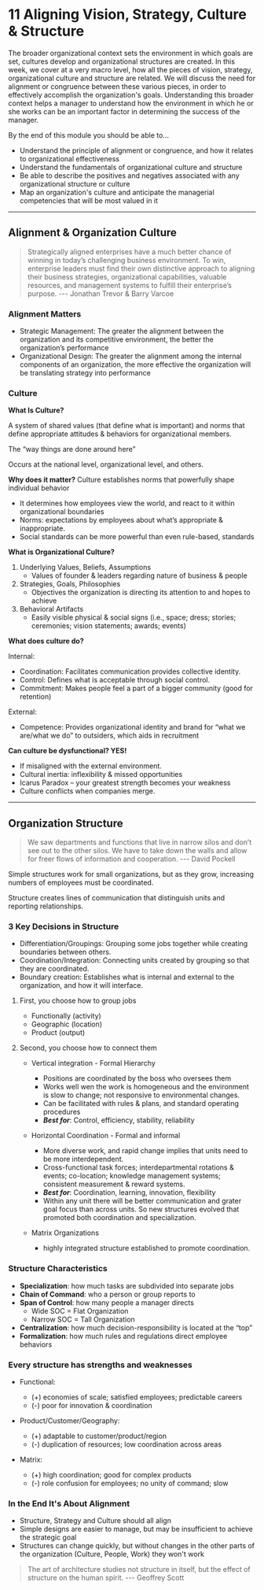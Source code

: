 # 11 Aligning Vision, Strategy, Culture & Structure

The broader organizational context sets the environment in which goals are set, cultures develop and organizational structures are created. In this week, we cover at a very macro level, how all the pieces of vision, strategy, organizational culture and structure are related. We will discuss the need for alignment or congruence between these various pieces, in order to effectively accomplish the organization's goals. Understanding this broader context helps a manager to understand how the environment in which he or she works can be an important factor in determining the success of the manager.

By the end of this module you should be able to...

- Understand the principle of alignment or congruence, and how it relates to organizational effectiveness
- Understand the fundamentals of organizational culture and structure
- Be able to describe the positives and negatives associated with any organizational structure or culture
- Map an organization's culture and anticipate the managerial competencies that will be most valued in it

---

## Alignment & Organization Culture

> Strategically aligned enterprises have a much better chance of winning in today’s challenging business environment. To win, enterprise leaders must find their own distinctive approach to aligning their business strategies, organizational capabilities, valuable resources, and management systems to fulfill their enterprise’s purpose. --- Jonathan Trevor & Barry Varcoe

### Alignment Matters

- Strategic Management: The greater the alignment between the organization and its competitive environment, the better the organization’s performance
- Organizational Design: The greater the alignment among the internal components of an organization, the more effective the organization will be translating strategy into performance

### Culture

**What Is Culture?**

A system of shared values (that define what is important) and norms that define appropriate attitudes & behaviors for organizational members.

The “way things are done around here”

Occurs at the national level, organizational level, and others.

**Why does it matter?**
Culture establishes norms that powerfully shape individual behavior

- It determines how employees view the world, and react to it within organizational boundaries
- Norms: expectations by employees about what’s appropriate & inappropriate.
- Social standards can be more powerful than even rule-based, standards

**What is Organizational Culture?**

1. Underlying Values, Beliefs, Assumptions
   - Values of founder & leaders regarding nature of business & people
1. Strategies, Goals, Philosophies
   - Objectives the organization is directing its attention to and hopes to achieve
1. Behavioral Artifacts
   - Easily visible physical & social signs (i.e., space; dress; stories; ceremonies; vision statements; awards; events)

**What does culture do?**

Internal:

- Coordination: Facilitates communication provides collective identity.
- Control: Defines what is acceptable through social control.
- Commitment: Makes people feel a part of a bigger community (good for retention)

External:

- Competence: Provides organizational identity and brand for “what we are/what we do” to outsiders, which aids in recruitment

**Can culture be dysfunctional? YES!**

- If misaligned with the external environment.
- Cultural inertia: inflexibility & missed opportunities
- Icarus Paradox – your greatest strength becomes your weakness
- Culture conflicts when companies merge.

---

## Organization Structure

> We saw departments and functions that live in narrow silos and don’t see out to the other silos. We have to take down the walls and allow for freer flows of information and cooperation. --- David Pockell

Simple structures work for small organizations, but as they grow, increasing numbers of employees must be coordinated.

Structure creates lines of communication that distinguish units and reporting relationships.

### 3 Key Decisions in Structure

- Differentiation/Groupings: Grouping some jobs together while creating boundaries between others.
- Coordination/Integration: Connecting units created by grouping so that they are coordinated.
- Boundary creation: Establishes what is internal and external to the organization, and how it will interface.

1. First, you choose how to group jobs

   - Functionally (activity)
   - Geographic (location)
   - Product (output)

1. Second, you choose how to connect them

   - Vertical integration - Formal Hierarchy

     - Positions are coordinated by the boss who oversees them
     - Works well wen the work is homogeneous and the environment is slow to change; not responsive to environmental changes.
     - Can be facilitated with rules & plans, and standard operating procedures
     - **_Best for_**: Control, efficiency, stability, reliability

   - Horizontal Coordination - Formal and informal

     - More diverse work, and rapid change implies that units need to be more interdependent.
     - Cross-functional task forces; interdepartmental rotations & events; co-location; knowledge management systems; consistent measurement & reward systems.
     - **_Best for_**: Coordination, learning, innovation, flexibility
     - Within any unit there will be better communication and grater goal focus than across units. So new structures evolved that promoted both coordination and specialization.

   - Matrix Organizations
     - highly integrated structure established to promote coordination.

### Structure Characteristics

- **Specialization**: how much tasks are subdivided into separate jobs
- **Chain of Command**: who a person or group reports to
- **Span of Control**: how many people a manager directs
  - Wide SOC = Flat Organization
  - Narrow SOC = Tall Organization
- **Centralization**: how much decision-responsibility is located at the “top”
- **Formalization**: how much rules and regulations direct employee behaviors

### Every structure has strengths and weaknesses

- Functional:

  - (+) economies of scale; satisfied employees; predictable careers
  - (-) poor for innovation & coordination

- Product/Customer/Geography:

  - (+) adaptable to customer/product/region
  - (-) duplication of resources; low coordination across areas

- Matrix:
  - (+) high coordination; good for complex products
  - (-) role confusion for employees; no unity of command; slow

### In the End It's About Alignment

- Structure, Strategy and Culture should all align
- Simple designs are easier to manage, but may be insufficient to achieve the strategic goal
- Structures can change quickly, but without changes in the other parts of the organization (Culture, People, Work) they won't work

> The art of architecture studies not structure in itself, but the effect of structure on the human spirit. --- Geoffrey Scott
